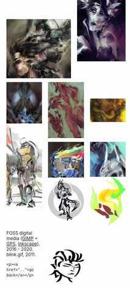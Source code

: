 <script>
  function show(id) {
    let sel = document.querySelector('#'+id)
    sel.style.opacity = 1.0
    sel.style['transition-delay'] = '0s'
  }
  function hide(id) {
    let sel = document.querySelector('#'+id)
    sel.style.opacity = 0.0
    sel.style['transition-delay'] = '.5s'
  }

  window.onload = () => {
    for (let img of document
          .querySelectorAll('.double img, .triple img')) {
      let id = img.src.split(/\/([\w\-]+)\./).slice(-2)[0]
      
      let sel = document.querySelector('#'+id)
      if ( sel ) {
        img.onmouseover = () => show(id)
        img.onmouseout = () => hide(id)
      }
      else
        console.log('unmatched id ' + id)
    }
  }
</script>

<style>
div.double {
  display: grid;
  grid-template-columns: 4fr 3fr;
  grid-column-gap: 1rem;
  margin-bottom: 10px;
}
div.triple {
  display: grid;
  grid-template-columns: 1fr 1fr 1fr;
  grid-column-gap: 1rem;
  margin-bottom: 10px;
}

/* https://fransdejonge.com/wp-content/uploads/2010/01/sidenotes.html */
.margin {
  display: block;
  float: right;
  max-width: 10rem;
  margin: 1rem;
}
.margin p {
  margin: 0 0 40px;
  min-height: 50px;
  opacity: 0;
  transition: .5s ease;
  overflow: hidden;
}
/* https://stackoverflow.com/a/20935566 */
.margin strong:after {
  content: '';
  display: block;
  border-bottom: 1px solid black;
}

@media (max-width: 940px) {
  .margin {
    display: none;
    /* float: none; */
  }
  /* .margin p {
    color: white;
    position: fixed;
    width: 250px;
  } */
}
</style>

<div class="wrapper" style="max-width: 940px;">
<div class="margin" style="min-height: 1300px;">
  <p id="fire_rat">and i've grown&nbsp;familiar with&nbsp;villains that&nbsp;live&nbsp;in my&nbsp;head</p>
  <p id="idyll">our memories, they&nbsp;can be&nbsp;inviting, but&nbsp;some&nbsp;are altogether&nbsp;mighty frightening</p>
  <p id="mater"><strong>(xi) strength</strong></p>
  <p id="reflection_"><strong>(xii) traitor</strong></p>
  <p id="namer"><strong>(xiii) death</strong></p>
  <p id="illia_svg-4">lost in that&nbsp;memory, like a&nbsp;candle in&nbsp;the&nbsp;wind</p>
  <p id="prismatic">all that riddles&nbsp;me will never cease&nbsp;to&nbsp;be, still&nbsp;i&nbsp;search this&nbsp;world</p>
  <p id="necro_">everything's blackening<br/> i am made of flesh&nbsp;and&nbsp;bone</p>
  <p id="priestess_">and&nbsp;here now&nbsp;comes the&nbsp;sweet, corrupting reality</p>
  <p id="blink">you&nbsp;speak with&nbsp;silence, and i carve each&nbsp;word you&nbsp;sing</p>
  <p id="g4363">i can&nbsp;not&nbsp;only see, but&nbsp;you&nbsp;stopped&nbsp;me from&nbsp;blinking</p>
</div>

<div class="double">
  <img src="fire_rat.png" title=""/>
  <img src="idyll.png" title="" style="margin-top: -5rem;"/>
</div>
  
<div class="triple">
  <img src="mater.png" title=""/>
  <img src="reflection_.png" title=""/>
  <img src="namer.png" style="align-self: center;" title="" />
</div>

<div class="triple">
  <img src="illia_svg-4.png" class="vector" title="" style="margin-top: -3rem;" />

  <div>
    <img src="prismatic.png" title="" />
    <img src="necro_.png" class="vector" title="">
  </div>
  <img src="priestess_.png" title="" style="margin-bottom: 1rem;" />
</div>

<div class="triple" style="justify-items: center;">
  <small>
    <p>FOSS digital media (<a href="https://www.gimp.org/">GIMP</a> + <a href="https://code.google.com/archive/p/gps-gimp-paint-studio/">GPS</a>, <a href="https://inkscape.org/en/">Inkscape</a>), 2016 - 2020. blink.gif, 2011.</p>

    <p><a href="..">go back</a></p>
  </small>
  <img src="blink.gif" class="vector" style="align-self: end;" title="" />
  <img src="g4363.png" class="vector" style="margin-top: -8rem;" title="" />
</div>
